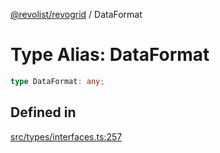 [@revolist/revogrid](README.md) / DataFormat

# Type Alias: DataFormat

```ts
type DataFormat: any;
```

## Defined in

[src/types/interfaces.ts:257](https://github.com/revolist/revogrid/blob/a649ddca5a4a20f5f68ee92610066873d77a049a/src/types/interfaces.ts#L257)
